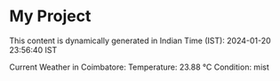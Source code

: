 # My Project

This content is dynamically generated in Indian Time (IST): 2024-01-20 23:56:40 IST


Current Weather in Coimbatore:
Temperature: 23.88 °C
Condition: mist
